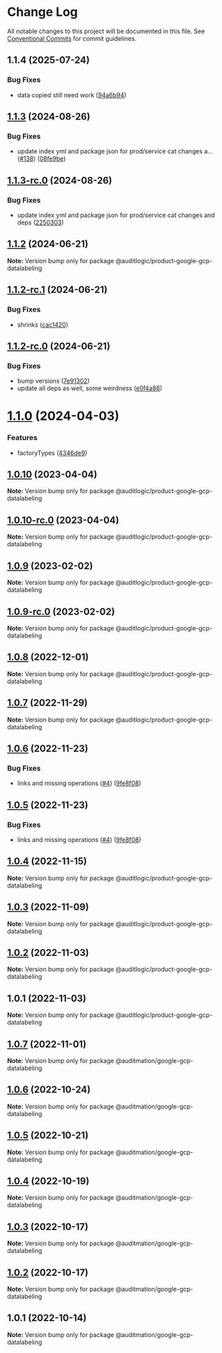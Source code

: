 # Change Log

All notable changes to this project will be documented in this file.
See [Conventional Commits](https://conventionalcommits.org) for commit guidelines.

## 1.1.4 (2025-07-24)


### Bug Fixes

* data copied still need work ([94a6b94](https://github.com/zerobias-org/product/commit/94a6b942fb0516367548599d739529536132755a))





## [1.1.3](https://github.com/auditlogic/product/compare/@auditlogic/product-google-gcp-datalabeling@1.1.2...@auditlogic/product-google-gcp-datalabeling@1.1.3) (2024-08-26)


### Bug Fixes

* update index yml and package json for prod/service cat changes a… ([#138](https://github.com/auditlogic/product/issues/138)) ([08fe9be](https://github.com/auditlogic/product/commit/08fe9beb1c8457462a19bc69caa02e6212d97e1a))





## [1.1.3-rc.0](https://github.com/auditlogic/product/compare/@auditlogic/product-google-gcp-datalabeling@1.1.2...@auditlogic/product-google-gcp-datalabeling@1.1.3-rc.0) (2024-08-26)


### Bug Fixes

* update index yml and package json for prod/service cat changes and deps ([2250303](https://github.com/auditlogic/product/commit/225030363a363608240135b7ebed386b28f01e4b))





## [1.1.2](https://github.com/auditlogic/product/compare/@auditlogic/product-google-gcp-datalabeling@1.1.2-rc.1...@auditlogic/product-google-gcp-datalabeling@1.1.2) (2024-06-21)

**Note:** Version bump only for package @auditlogic/product-google-gcp-datalabeling





## [1.1.2-rc.1](https://github.com/auditlogic/product/compare/@auditlogic/product-google-gcp-datalabeling@1.1.2-rc.0...@auditlogic/product-google-gcp-datalabeling@1.1.2-rc.1) (2024-06-21)


### Bug Fixes

* shrinks ([cac1420](https://github.com/auditlogic/product/commit/cac14200fefcd8183ab69fe89a47bd3f70f563e9))





## [1.1.2-rc.0](https://github.com/auditlogic/product/compare/@auditlogic/product-google-gcp-datalabeling@1.1.0...@auditlogic/product-google-gcp-datalabeling@1.1.2-rc.0) (2024-06-21)


### Bug Fixes

* bump versions ([7e91302](https://github.com/auditlogic/product/commit/7e913023b8b312150ed7762c32fbbe616be71de5))
* update all deps as well, some weirdness ([e0f4a86](https://github.com/auditlogic/product/commit/e0f4a864714e2d3de6bbf3da014d5312fe53be2f))





# [1.1.0](https://github.com/auditlogic/product/compare/@auditlogic/product-google-gcp-datalabeling@1.0.10...@auditlogic/product-google-gcp-datalabeling@1.1.0) (2024-04-03)


### Features

* factoryTypes ([4346de9](https://github.com/auditlogic/product/commit/4346de92693aee892fccf725338ffc7b80ab182b))





## [1.0.10](https://github.com/auditlogic/product/compare/@auditlogic/product-google-gcp-datalabeling@1.0.9...@auditlogic/product-google-gcp-datalabeling@1.0.10) (2023-04-04)

**Note:** Version bump only for package @auditlogic/product-google-gcp-datalabeling





## [1.0.10-rc.0](https://github.com/auditlogic/product/compare/@auditlogic/product-google-gcp-datalabeling@1.0.9...@auditlogic/product-google-gcp-datalabeling@1.0.10-rc.0) (2023-04-04)

**Note:** Version bump only for package @auditlogic/product-google-gcp-datalabeling





## [1.0.9](https://github.com/auditlogic/product/compare/@auditlogic/product-google-gcp-datalabeling@1.0.8...@auditlogic/product-google-gcp-datalabeling@1.0.9) (2023-02-02)

**Note:** Version bump only for package @auditlogic/product-google-gcp-datalabeling





## [1.0.9-rc.0](https://github.com/auditlogic/product/compare/@auditlogic/product-google-gcp-datalabeling@1.0.8...@auditlogic/product-google-gcp-datalabeling@1.0.9-rc.0) (2023-02-02)

**Note:** Version bump only for package @auditlogic/product-google-gcp-datalabeling





## [1.0.8](https://github.com/auditlogic/product/compare/@auditlogic/product-google-gcp-datalabeling@1.0.7...@auditlogic/product-google-gcp-datalabeling@1.0.8) (2022-12-01)

**Note:** Version bump only for package @auditlogic/product-google-gcp-datalabeling





## [1.0.7](https://github.com/auditlogic/product/compare/@auditlogic/product-google-gcp-datalabeling@1.0.6...@auditlogic/product-google-gcp-datalabeling@1.0.7) (2022-11-29)

**Note:** Version bump only for package @auditlogic/product-google-gcp-datalabeling





## [1.0.6](https://github.com/auditlogic/product/compare/@auditlogic/product-google-gcp-datalabeling@1.0.4...@auditlogic/product-google-gcp-datalabeling@1.0.6) (2022-11-23)


### Bug Fixes

* links and missing operations ([#4](https://github.com/auditlogic/product/issues/4)) ([9fe8f08](https://github.com/auditlogic/product/commit/9fe8f08fe7c57fdb79f991ac35bd6ac2e7dcad38))





## [1.0.5](https://github.com/auditlogic/product/compare/@auditlogic/product-google-gcp-datalabeling@1.0.4...@auditlogic/product-google-gcp-datalabeling@1.0.5) (2022-11-23)


### Bug Fixes

* links and missing operations ([#4](https://github.com/auditlogic/product/issues/4)) ([9fe8f08](https://github.com/auditlogic/product/commit/9fe8f08fe7c57fdb79f991ac35bd6ac2e7dcad38))





## [1.0.4](https://github.com/auditlogic/product/compare/@auditlogic/product-google-gcp-datalabeling@1.0.3...@auditlogic/product-google-gcp-datalabeling@1.0.4) (2022-11-15)

**Note:** Version bump only for package @auditlogic/product-google-gcp-datalabeling





## [1.0.3](https://github.com/auditlogic/product/compare/@auditlogic/product-google-gcp-datalabeling@1.0.2...@auditlogic/product-google-gcp-datalabeling@1.0.3) (2022-11-09)

**Note:** Version bump only for package @auditlogic/product-google-gcp-datalabeling





## [1.0.2](https://github.com/auditlogic/product/compare/@auditlogic/product-google-gcp-datalabeling@1.0.1...@auditlogic/product-google-gcp-datalabeling@1.0.2) (2022-11-03)

**Note:** Version bump only for package @auditlogic/product-google-gcp-datalabeling





## 1.0.1 (2022-11-03)

**Note:** Version bump only for package @auditlogic/product-google-gcp-datalabeling





## [1.0.7](https://github.com/auditmation/store-content/compare/@auditmation/google-gcp-datalabeling@1.0.6...@auditmation/google-gcp-datalabeling@1.0.7) (2022-11-01)

**Note:** Version bump only for package @auditmation/google-gcp-datalabeling





## [1.0.6](https://github.com/auditmation/store-content/compare/@auditmation/google-gcp-datalabeling@1.0.5...@auditmation/google-gcp-datalabeling@1.0.6) (2022-10-24)

**Note:** Version bump only for package @auditmation/google-gcp-datalabeling





## [1.0.5](https://github.com/auditmation/store-content/compare/@auditmation/google-gcp-datalabeling@1.0.4...@auditmation/google-gcp-datalabeling@1.0.5) (2022-10-21)

**Note:** Version bump only for package @auditmation/google-gcp-datalabeling





## [1.0.4](https://github.com/auditmation/store-content/compare/@auditmation/google-gcp-datalabeling@1.0.3...@auditmation/google-gcp-datalabeling@1.0.4) (2022-10-19)

**Note:** Version bump only for package @auditmation/google-gcp-datalabeling





## [1.0.3](https://github.com/auditmation/store-content/compare/@auditmation/google-gcp-datalabeling@1.0.2...@auditmation/google-gcp-datalabeling@1.0.3) (2022-10-17)

**Note:** Version bump only for package @auditmation/google-gcp-datalabeling





## [1.0.2](https://github.com/auditmation/store-content/compare/@auditmation/google-gcp-datalabeling@1.0.1...@auditmation/google-gcp-datalabeling@1.0.2) (2022-10-17)

**Note:** Version bump only for package @auditmation/google-gcp-datalabeling





## 1.0.1 (2022-10-14)

**Note:** Version bump only for package @auditmation/google-gcp-datalabeling
